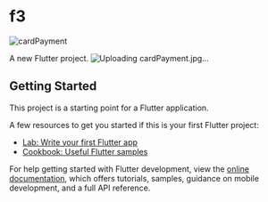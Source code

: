 # f3
![cardPayment](https://github.com/user-attachments/assets/3c807ebd-20a0-45f0-ad8c-057091ed33c8)

A new Flutter project.
![Uploading cardPayment.jpg…]()

## Getting Started

This project is a starting point for a Flutter application.

A few resources to get you started if this is your first Flutter project:

- [Lab: Write your first Flutter app](https://docs.flutter.dev/get-started/codelab)
- [Cookbook: Useful Flutter samples](https://docs.flutter.dev/cookbook)

For help getting started with Flutter development, view the
[online documentation](https://docs.flutter.dev/), which offers tutorials,
samples, guidance on mobile development, and a full API reference.
